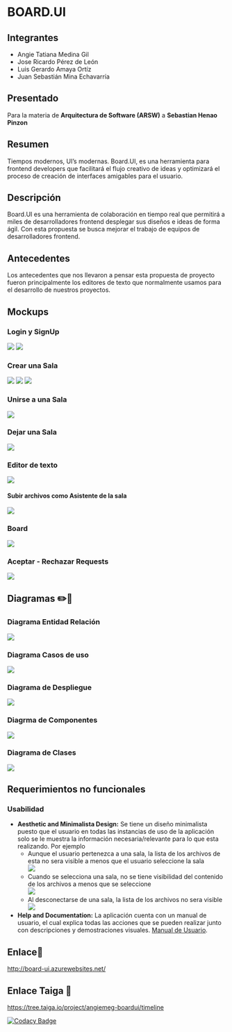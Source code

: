 # BOARD.UI
## Integrantes
-  Angie Tatiana Medina Gil
-  Jose Ricardo Pérez de León
-  Luis Gerardo Amaya Ortíz
-  Juan Sebastián Mina Echavarría

## Presentado
Para la materia de **Arquitectura de Software (ARSW)** a **Sebastian Henao Pinzon**
 
## Resumen
Tiempos modernos, UI’s modernas. Board.UI, es una herramienta para frontend developers que facilitará el flujo creativo de ideas y optimizará el proceso de creación de interfaces amigables para el usuario. 

## Descripción

Board.UI es una herramienta de colaboración en tiempo real que permitirá a miles de desarrolladores frontend desplegar sus diseños e ideas de forma ágil. Con esta propuesta se busca mejorar el trabajo de equipos de desarrolladores frontend.

## Antecedentes

Los antecedentes que nos llevaron a pensar esta propuesta de proyecto fueron principalmente los editores de texto que normalmente usamos para el desarrollo de nuestros proyectos.

## Mockups 

### Login y SignUp
![](Img/MockUps/LogIn.png)
![](Img/MockUps/SignUp.png)

### Crear una Sala
![](Img/MockUps/CrearSala.png)
![](Img/MockUps/CrearSala,SubirArchivos.png)
![](Img/MockUps/ConfiguracionSala.png)

### Unirse a una Sala
![](Img/MockUps/UnirseSala.png)
### Dejar una Sala
![](Img/MockUps/DejarSala.png)

### Editor de texto
![](Img/MockUps/EditorTexto.png)
#### Subir archivos como Asistente de la sala
![](Img/MockUps/Editor-SubirArchivo.png)
### Board
![](Img/MockUps/Editor-Board.png)

### Aceptar - Rechazar Requests
![](Img/MockUps/Aceptar-RechazarRequests.png)

## Diagramas ✏️📐

### Diagrama Entidad Relación
![](Img/Diagramas/DiagramaEntidadRelacion2.PNG)
### Diagrama Casos de uso
![](Img/Diagramas/DiagramaCasosUso.PNG)
### Diagrama de Despliegue
![](Img/Diagramas/DiagramaDespliegue.PNG)
### Diagrma de Componentes
![](Img/Diagramas/DiagramaComponentes.PNG)
### Diagrama de Clases
![](Img/Diagramas/DiagramaDeClases.PNG)

## Requerimientos no funcionales
### Usabilidad
* **Aesthetic and Minimalista Design:** Se tiene un diseño minimalista puesto que el usuario en todas las instancias de uso de la aplicación solo se le muestra la información necesaria/relevante para lo que esta realizando. Por ejemplo
  * Aunque el usuario pertenezca a una sala, la lista de los archivos de esta no sera visible a menos que el usuario seleccione la sala  
  ![](Img/Gifs/6.JoinRoom.gif)
  * Cuando se selecciona una sala, no se tiene visibilidad del contenido de los archivos a menos que se seleccione  
  ![](Img/Gifs/8.DisconnectRoom.gif)
  * Al desconectarse de una sala, la lista de los archivos no sera visible
  ![](Img/Gifs/9.AddFiles.gif)
* **Help and Documentation:** La aplicación cuenta con un manual de usuario, el cual explica todas las acciones que se pueden realizar junto con descripciones y demostraciones visuales.
[Manual de Usuario](https://angie-tatiana-medina-gil.gitbook.io/board.ui/ "Title").
## Enlace🔗
http://board-ui.azurewebsites.net/  

## Enlace Taiga 🔗
https://tree.taiga.io/project/angiemeg-boardui/timeline

[![Codacy Badge](https://app.codacy.com/project/badge/Grade/1c29dacb74cd4b28a85e7fc3d5392d4d)](https://www.codacy.com/gh/BOARD-UI/BOARD.UI/dashboard?utm_source=github.com&amp;utm_medium=referral&amp;utm_content=BOARD-UI/BOARD.UI&amp;utm_campaign=Badge_Grade)
